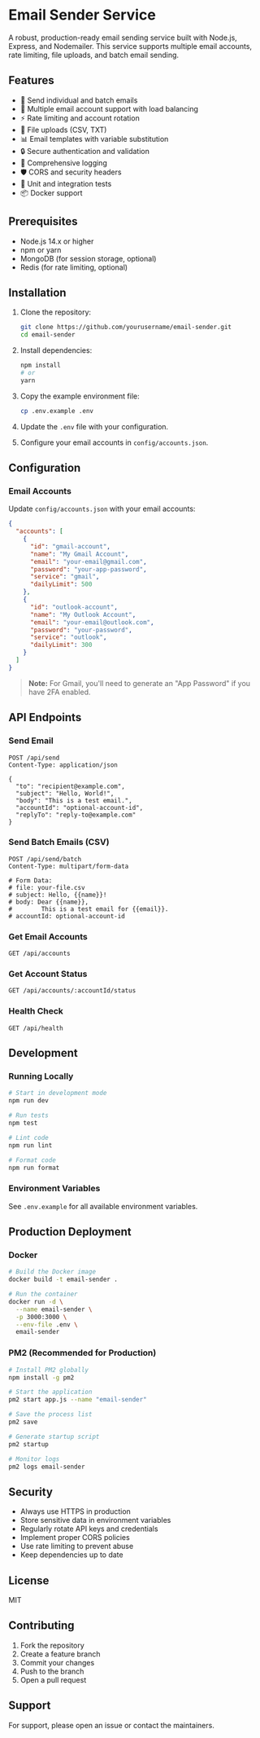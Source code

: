 # Email Sender Service

A robust, production-ready email sending service built with Node.js, Express, and Nodemailer. This service supports multiple email accounts, rate limiting, file uploads, and batch email sending.

## Features

- 🚀 Send individual and batch emails
- 🔄 Multiple email account support with load balancing
- ⚡ Rate limiting and account rotation
- 📎 File uploads (CSV, TXT)
- 📊 Email templates with variable substitution
- 🔒 Secure authentication and validation
- 📝 Comprehensive logging
- 🛡️ CORS and security headers
- 🧪 Unit and integration tests
- 📦 Docker support

## Prerequisites

- Node.js 14.x or higher
- npm or yarn
- MongoDB (for session storage, optional)
- Redis (for rate limiting, optional)

## Installation

1. Clone the repository:
   ```bash
   git clone https://github.com/yourusername/email-sender.git
   cd email-sender
   ```

2. Install dependencies:
   ```bash
   npm install
   # or
   yarn
   ```

3. Copy the example environment file:
   ```bash
   cp .env.example .env
   ```

4. Update the `.env` file with your configuration.

5. Configure your email accounts in `config/accounts.json`.

## Configuration

### Email Accounts

Update `config/accounts.json` with your email accounts:

```json
{
  "accounts": [
    {
      "id": "gmail-account",
      "name": "My Gmail Account",
      "email": "your-email@gmail.com",
      "password": "your-app-password",
      "service": "gmail",
      "dailyLimit": 500
    },
    {
      "id": "outlook-account",
      "name": "My Outlook Account",
      "email": "your-email@outlook.com",
      "password": "your-password",
      "service": "outlook",
      "dailyLimit": 300
    }
  ]
}
```

> **Note:** For Gmail, you'll need to generate an "App Password" if you have 2FA enabled.

## API Endpoints

### Send Email

```http
POST /api/send
Content-Type: application/json

{
  "to": "recipient@example.com",
  "subject": "Hello, World!",
  "body": "This is a test email.",
  "accountId": "optional-account-id",
  "replyTo": "reply-to@example.com"
}
```

### Send Batch Emails (CSV)

```http
POST /api/send/batch
Content-Type: multipart/form-data

# Form Data:
# file: your-file.csv
# subject: Hello, {{name}}!
# body: Dear {{name}},
#        This is a test email for {{email}}.
# accountId: optional-account-id
```

### Get Email Accounts

```http
GET /api/accounts
```

### Get Account Status

```http
GET /api/accounts/:accountId/status
```

### Health Check

```http
GET /api/health
```

## Development

### Running Locally

```bash
# Start in development mode
npm run dev

# Run tests
npm test

# Lint code
npm run lint

# Format code
npm run format
```

### Environment Variables

See `.env.example` for all available environment variables.

## Production Deployment

### Docker

```bash
# Build the Docker image
docker build -t email-sender .

# Run the container
docker run -d \
  --name email-sender \
  -p 3000:3000 \
  --env-file .env \
  email-sender
```

### PM2 (Recommended for Production)

```bash
# Install PM2 globally
npm install -g pm2

# Start the application
pm2 start app.js --name "email-sender"

# Save the process list
pm2 save

# Generate startup script
pm2 startup

# Monitor logs
pm2 logs email-sender
```

## Security

- Always use HTTPS in production
- Store sensitive data in environment variables
- Regularly rotate API keys and credentials
- Implement proper CORS policies
- Use rate limiting to prevent abuse
- Keep dependencies up to date

## License

MIT

## Contributing

1. Fork the repository
2. Create a feature branch
3. Commit your changes
4. Push to the branch
5. Open a pull request

## Support

For support, please open an issue or contact the maintainers.
